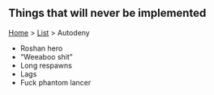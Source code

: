 Things that will **never** be implemented
-----------------------------------------

[Home](../../README.md) > [List](list.md) > Autodeny

- Roshan hero
- “Weeaboo shit”
- Long respawns
- Lags
- Fuck phantom lancer
